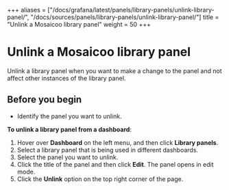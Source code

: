 +++
aliases = ["/docs/grafana/latest/panels/library-panels/unlink-library-panel/", "/docs/sources/panels/library-panels/unlink-library-panel/"]
title = "Unlink a Mosaicoo library panel"
weight = 50
+++

# Unlink a Mosaicoo library panel

Unlink a library panel when you want to make a change to the panel and not affect other instances of the library panel.

## Before you begin

- Identify the panel you want to unlink.

**To unlink a library panel from a dashboard**:

1. Hover over **Dashboard** on the left menu, and then click **Library panels**.
1. Select a library panel that is being used in different dashboards.
1. Select the panel you want to unlink.
1. Click the title of the panel and then click **Edit**. The panel opens in edit mode.
1. Click the **Unlink** option on the top right corner of the page.
